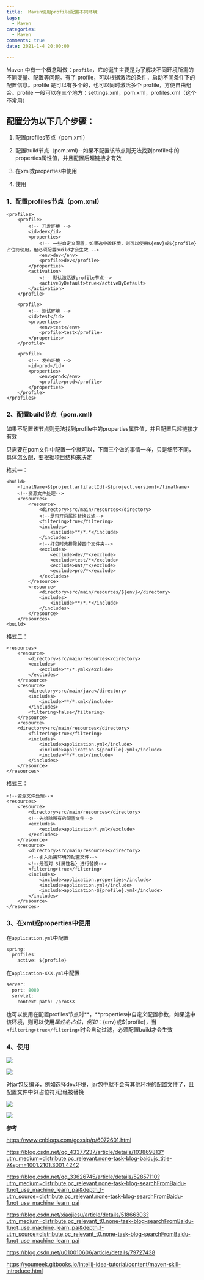 ```yaml
---
title:  Maven使用profile配置不同环境
tags:
  - Maven 
categories:
  - Maven
comments: true
date: 2021-1-4 20:00:00

---
```


Maven 中有一个概念叫做：`profile`，它的诞生主要是为了解决不同环境所需的不同变量、配置等问题。有了 profile，可以根据激活的条件，启动不同条件下的配置信息。profile 是可以有多个的，也可以同时激活多个 profile，方便自由组合。profile 一般可以在三个地方：settings.xml，pom.xml，profiles.xml（这个不常用）

<!--more-->

## 配置分为以下几个步骤：

1. 配置profiles节点（pom.xml）

2. 配置build节点（pom.xml)--如果不配置该节点则无法找到profile中的properties属性值，并且配置后超链接才有效

3. 在xml或properties中使用

4. 使用



### 1、配置profiles节点（pom.xml）

```maven
<profiles>
    <profile>
        <!-- 开发环境 -->
        <id>dev</id>
        <properties>
            <!-- 一些自定义配置，如果选中改环境，则可以使用${env}或${profile}占位符使用，但必须配置build才会生效 -->
            <env>dev</env>
            <profile>dev</profile>
        </properties>
        <activation>
            <!-- 默认激活该profile节点-->
            <activeByDefault>true</activeByDefault>
        </activation>
    </profile>

    <profile>
        <!-- 测试环境 -->
        <id>test</id>
        <properties>
            <env>test</env>
            <profile>test</profile>
        </properties>
    </profile>

    <profile>
        <!-- 发布环境 -->
        <id>prod</id>
        <properties>
            <env>prod</env>
            <profile>prod</profile>
        </properties>
    </profile>
</profiles>
```



### 2、配置build节点（pom.xml)

如果不配置该节点则无法找到profile中的properties属性值，并且配置后超链接才有效

只需要在pom文件中配置一个就可以，下面三个做的事情一样，只是细节不同，具体怎么配，要根据项目结构来决定

格式一：

```maven
<build>
    <finalName>${project.artifactId}-${project.version}</finalName>
    <!--资源文件处理-->
    <resources>
        <resource>
            <directory>src/main/resources</directory>
            <!--是否开启属性替换过滤-->
            <filtering>true</filtering>
            <includes>
                <include>**/*.*</include>
            </includes>
            <!--打包时先排除掉四个文件夹-->
            <excludes>
                <exclude>dev/*</exclude>
                <exclude>test/*</exclude>
                <exclude>uat/*</exclude>
                <exclude>pro/*</exclude>
            </excludes>
        </resource>
        <resource>
            <directory>src/main/resources/${env}</directory>
            <includes>
                <include>**/*.*</include>
            </includes>
        </resource>
    </resources>
<build>
```



格式二：

```maven
<resources>
    <resource>
        <directory>src/main/resources</directory>
        <excludes>
            <exclude>**/*.yml</exclude>
        </excludes>
    </resource>
    <resource>
        <directory>src/main/java</directory>
        <includes>
            <include>**/*.xml</include>
        </includes>
        <filtering>false</filtering>
    </resource>
    <resource>
    <directory>src/main/resources</directory>
        <filtering>true</filtering>
        <includes>
            <include>application.yml</include>
            <include>application-${profile}.yml</include>
            <include>**/*.xml</include>
        </includes>
    </resource>
</resources>
```



格式三：

```maven
<!--资源文件处理-->
<resources>
    <resource>
        <directory>src/main/resources</directory>
        <!--先排除所有的配置文件-->
        <excludes>
            <exclude>application*.yml</exclude>
        </excludes>
    </resource>
    <resource>
        <directory>src/main/resources</directory>
        <!--引入所需环境的配置文件-->
        <!--是否对 ${属性名} 进行替换-->
        <filtering>true</filtering>
        <includes>
            <include>application.properties</include>
            <include>application.yml</include>
            <include>application-${profile}.yml</include>
        </includes>
    </resource>
</resources>
```



### 3、在xml或properties中使用

在`application.yml`中配置

```java
spring:
  profiles:
    active: ${profile}
```



在`application-XXX.yml`中配置

```java
server:
  port: 8080
  servlet:
    context-path: /proXXX
```

也可以使用在配置profiles节点时**，**properties中自定义配置参数，如果选中该环境，则可以使用${属性名}占位，例如：${env}或${profile}，当`<filtering>true</filtering>`时会自动过滤，必须配置build才会生效 

### 4、使用

![](https://cdn.jsdelivr.net/gh/javahub-yuan/forBlogImages@master/img/profiles.png)

![](https://cdn.jsdelivr.net/gh/javahub-yuan/forBlogImages@master/img/package.png)

对jar包反编译，例如选择dev环境，jar包中就不会有其他环境的配置文件了，且配置文件中${占位符}已经被替换

![](https://cdn.jsdelivr.net/gh/javahub-yuan/forBlogImages@master/img/result1.png)

![](https://cdn.jsdelivr.net/gh/javahub-yuan/forBlogImages@master/img/result.png)

**参考**

https://www.cnblogs.com/gossip/p/6072601.html

https://blog.csdn.net/qq_43377237/article/details/103869813?utm_medium=distribute.pc_relevant.none-task-blog-baidujs_title-7&spm=1001.2101.3001.4242

https://blog.csdn.net/qq_33626745/article/details/52857110?utm_medium=distribute.pc_relevant.none-task-blog-searchFromBaidu-1.not_use_machine_learn_pai&depth_1-utm_source=distribute.pc_relevant.none-task-blog-searchFromBaidu-1.not_use_machine_learn_pai

https://blog.csdn.net/xiaojiesu/article/details/51866303?utm_medium=distribute.pc_relevant_t0.none-task-blog-searchFromBaidu-1.not_use_machine_learn_pai&depth_1-utm_source=distribute.pc_relevant_t0.none-task-blog-searchFromBaidu-1.not_use_machine_learn_pai

https://blog.csdn.net/u010010606/article/details/79727438

https://youmeek.gitbooks.io/intellij-idea-tutorial/content/maven-skill-introduce.html

